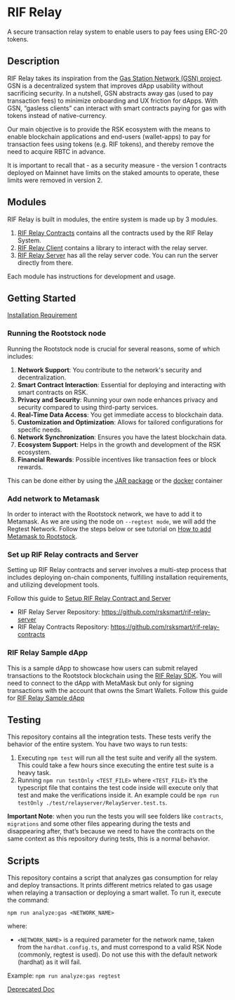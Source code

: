 # RIF Relay

A secure transaction relay system to enable users to pay fees using ERC-20 tokens.

## Description

RIF Relay takes its inspiration from the [Gas Station Network (GSN) project](https://github.com/opengsn/gsn). GSN is a decentralized system that improves dApp usability without sacrificing security. In a nutshell, GSN abstracts away gas (used to pay transaction fees) to minimize onboarding and UX friction for dApps. With GSN, “gasless clients” can interact with smart contracts paying for gas with tokens instead of native-currency.

Our main objective is to provide the RSK ecosystem with the means to enable blockchain applications and end-users (wallet-apps) to pay for transaction fees using tokens (e.g. RIF tokens), and thereby remove the need to acquire RBTC in advance.

It is important to recall that - as a security measure - the version 1 contracts deployed on Mainnet have limits on the staked amounts to operate, these limits were removed in version 2.

## Modules

RIF Relay is built in modules, the entire system is made up by 3 modules.

1. [RIF Relay Contracts](https://github.com/rsksmart/rif-relay-contracts) contains all the contracts used by the RIF Relay System.
2. [RIF Relay Client](https://github.com/rsksmart/rif-relay-client) contains a library to interact with the relay server.
3. [RIF Relay Server](https://github.com/rsksmart/rif-relay-server) has all the relay server code. You can run the server directly from there.

Each module has instructions for development and usage.

## Getting Started

[Installation Requirement](https://dev.rootstock.io/guides/rif-relay/installation-requirements/)

### Running the Rootstock node

Running the Rootstock node is crucial for several reasons, some of which includes:
1. **Network Support**: You contribute to the network's security and decentralization.
2. **Smart Contract Interaction**: Essential for deploying and interacting with smart contracts on RSK.
3. **Privacy and Security**: Running your own node enhances privacy and security compared to using third-party services.
4. **Real-Time Data Access**: You get immediate access to blockchain data.
5. **Customization and Optimization**: Allows for tailored configurations for specific needs.
6. **Network Synchronization**: Ensures you have the latest blockchain data.
7. **Ecosystem Support**: Helps in the growth and development of the RSK ecosystem.
8. **Financial Rewards**: Possible incentives like transaction fees or block rewards.

This can be done either by using the [JAR package](https://dev.rootstock.io/rsk/node/install/operating-systems/java/) or the [docker](https://dev.rootstock.io/rsk/node/install/operating-systems/) container

### Add network to Metamask

In order to interact with the Rootstock network, we have to add it to Metamask. As we are using the node on ``--regtest mode``, we will add the Regtest Network. Follow the steps below or see tutorial on [How to add Metamask to Rootstock](https://dev.rootstock.io/develop/wallet/use/metamask/).

### Set up RIF Relay contracts and Server

Setting up RIF Relay contracts and server involves a multi-step process that includes deploying on-chain components, fulfilling installation requirements, and utilizing development tools. 

Follow this guide to [Setup RIF Relay Contract and Server](https://dev.rootstock.io/guides/rif-relay/deployment/)
- RIF Relay Server Repository: https://github.com/rsksmart/rif-relay-server
- RIF Relay Contracts Repository: https://github.com/rsksmart/rif-relay-contracts

### RIF Relay Sample dApp

This is a sample dApp to showcase how users can submit relayed transactions to the Rootstock blockchain using the [RIF Relay SDK](https://github.com/infuy/relaying-services-sdk). You will need to connect to the dApp with MetaMask but only for signing transactions with the account that owns the Smart Wallets. Follow this guide for [RIF Relay Sample dApp](https://github.com/rsksmart/rif-relay-sample-dapp)


## Testing

This repository contains all the integration tests. These tests verify the behavior of the entire system.
You have two ways to run tests:

1. Executing `npm test` will run all the test suite and verify all the system. This could take 
   a few hours since executing the entire test suite is a heavy task.
2. Running `npm run testOnly <TEST_FILE>` where `<TEST_FILE>` it’s the typescript file
that contains the test code inside will execute only that test and make the verifications inside it. An example could be `npm run testOnly ./test/relayserver/RelayServer.test.ts`.

**Important Note**: when you run the tests you will see folders like `contracts`, `migrations` and some other files
appearing during the tests and disappearing after, that’s because we need to have the contracts
on the same context as this repository during tests, this is a normal behavior. 

## Scripts

This repository contains a script that analyzes gas consumption for relay and deploy transactions. It prints different metrics related to gas usage when relaying a transaction or deploying a smart wallet.
To run it, execute the command:

`npm run analyze:gas <NETWORK_NAME>`

where:
- `<NETWORK_NAME>` is a required parameter for the network name, taken from the `hardhat.config.ts`, and must correspond to a valid RSK Node (commonly, regtest is used). Do not use this with the default network (hardhat) as it will fail.

Example: 
`npm run analyze:gas regtest`

[Deprecated Doc](docs/README.md)
